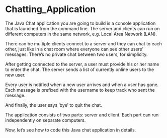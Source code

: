 # Chatting_Application

The Java Chat application you are going to build is a console application that is launched from the command line. The server and clients can run on different computers in the same network, e.g. Local Area Network (LAN).

There can be multiple clients connect to a server and they can chat to each other, just like in a chat room where everyone can see other users’ messages. There’s no private chat between two users, for simplicity.

After getting connected to the server, a user must provide his or her name to enter the chat. The server sends a list of currently online users to the new user.

Every user is notified when a new user arrives and when a user has gone. Each message is prefixed with the username to keep track who sent the message.

And finally, the user says ‘bye’ to quit the chat.

The application consists of two parts: server and client. Each part can run independently on separate computers.

Now, let’s see how to code this Java chat application in details.

